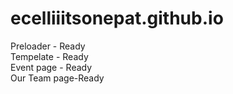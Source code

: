# ecelliiitsonepat.github.io

Preloader - Ready <br>
Tempelate - Ready <br>
Event page - Ready<br>
Our Team page-Ready
